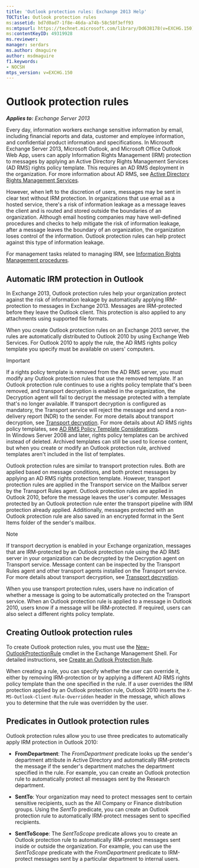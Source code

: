 ```yaml
---
title: 'Outlook protection rules: Exchange 2013 Help'
TOCTitle: Outlook protection rules
ms:assetid: bd7d0ad7-1f8e-46da-a74b-58c58f3eff93
ms:mtpsurl: https://technet.microsoft.com/library/Dd638178(v=EXCHG.150)
ms:contentKeyID: 49319928
ms.reviewer: 
manager: serdars
ms.author: dmaguire
author: msdmaguire
f1.keywords:
- NOCSH
mtps_version: v=EXCHG.150
---
```


# Outlook protection rules

_**Applies to:** Exchange Server 2013_

Every day, information workers exchange sensitive information by email, including financial reports and data, customer and employee information, and confidential product information and specifications. In Microsoft Exchange Server 2013, Microsoft Outlook, and Microsoft Office Outlook Web App, users can apply Information Rights Management (IRM) protection to messages by applying an Active Directory Rights Management Services (AD RMS) rights policy template. This requires an AD RMS deployment in the organization. For more information about AD RMS, see [Active Directory Rights Management Services](/previous-versions/windows/it-pro/windows-server-2008-R2-and-2008/cc772403(v=ws.11)).

However, when left to the discretion of users, messages may be sent in clear text without IRM protection. In organizations that use email as a hosted service, there's a risk of information leakage as a message leaves the client and is routed and stored outside the boundaries of an organization. Although email hosting companies may have well-defined procedures and checks to help mitigate the risk of information leakage, after a message leaves the boundary of an organization, the organization loses control of the information. Outlook protection rules can help protect against this type of information leakage.

For management tasks related to managing IRM, see [Information Rights Management procedures](information-rights-management-procedures-exchange-2013-help.md).

## Automatic IRM protection in Outlook

In Exchange 2013, Outlook protection rules help your organization protect against the risk of information leakage by automatically applying IRM-protection to messages in Exchange 2013. Messages are IRM-protected before they leave the Outlook client. This protection is also applied to any attachments using supported file formats.

When you create Outlook protection rules on an Exchange 2013 server, the rules are automatically distributed to Outlook 2010 by using Exchange Web Services. For Outlook 2010 to apply the rule, the AD RMS rights policy template you specify must be available on users' computers.

> [!IMPORTANT]
> If a rights policy template is removed from the AD&nbsp;RMS server, you must modify any Outlook protection rules that use the removed template. If an Outlook protection rule continues to use a rights policy template that's been removed, and transport decryption is enabled in the organization, the Decryption agent will fail to decrypt the message protected with a template that's no longer available. If transport decryption is configured as mandatory, the Transport service will reject the message and send a non-delivery report (NDR) to the sender. For more details about transport decryption, see <A href="transport-decryption-exchange-2013-help.md">Transport decryption</A>. For more details about AD&nbsp;RMS rights policy templates, see <A href="/previous-versions/windows/it-pro/windows-server-2008-R2-and-2008/dd996658(v=ws.10)">AD RMS Policy Template Considerations</A>.<BR>In Windows Server 2008 and later, rights policy templates can be archived instead of deleted. Archived templates can still be used to license content, but when you create or modify an Outlook protection rule, archived templates aren't included in the list of templates.

Outlook protection rules are similar to transport protection rules. Both are applied based on message conditions, and both protect messages by applying an AD RMS rights protection template. However, transport protection rules are applied in the Transport service on the Mailbox server by the Transport Rules agent. Outlook protection rules are applied in Outlook 2010, before the message leaves the user's computer. Messages protected by an Outlook protection rule enter the transport pipeline with IRM protection already applied. Additionally, messages protected with an Outlook protection rule are also saved in an encrypted format in the Sent Items folder of the sender's mailbox.

> [!NOTE]
> If transport decryption is enabled in your Exchange organization, messages that are IRM-protected by an Outlook protection rule using the AD&nbsp;RMS server in your organization can be decrypted by the Decryption agent on Transport service. Message content can be inspected by the Transport Rules agent and other transport agents installed on the Transport service. For more details about transport decryption, see <A href="transport-decryption-exchange-2013-help.md">Transport decryption</A>.

When you use transport protection rules, users have no indication of whether a message is going to be automatically protected on the Transport service. When an Outlook protection rule is applied to a message in Outlook 2010, users know if a message will be IRM-protected. If required, users can also select a different rights policy template.

## Creating Outlook protection rules

To create Outlook protection rules, you must use the [New-OutlookProtectionRule](/powershell/module/exchange/New-OutlookProtectionRule) cmdlet in the Exchange Management Shell. For detailed instructions, see [Create an Outlook Protection Rule](create-an-outlook-protection-rule-exchange-2013-help.md).

When creating a rule, you can specify whether the user can override it, either by removing IRM-protection or by applying a different AD RMS rights policy template than the one specified in the rule. If a user overrides the IRM protection applied by an Outlook protection rule, Outlook 2010 inserts the `X-MS-Outlook-Client-Rule-Overridden` header in the message, which allows you to determine that the rule was overridden by the user.

## Predicates in Outlook protection rules

Outlook protection rules allow you to use three predicates to automatically apply IRM protection in Outlook 2010:

  - **FromDepartment**: The *FromDepartment* predicate looks up the sender's department attribute in Active Directory and automatically IRM-protects the message if the sender's department matches the department specified in the rule. For example, you can create an Outlook protection rule to automatically protect all messages sent by the Research department.

  - **SentTo**: Your organization may need to protect messages sent to certain sensitive recipients, such as the All Company or Finance distribution groups. Using the *SentTo* predicate, you can create an Outlook protection rule to automatically IRM-protect messages sent to specified recipients.

  - **SentToScope**: The *SentToScope* predicate allows you to create an Outlook protection rule to automatically IRM-protect messages sent inside or outside the organization. For example, you can use the *SentToScope* predicate with the *FromDepartment* predicate to IRM-protect messages sent by a particular department to internal users.